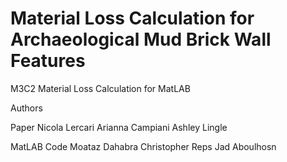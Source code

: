 # Material Loss Calculation for Archaeological Mud Brick Wall Features
M3C2 Material Loss Calculation for MatLAB

Authors

Paper
Nicola Lercari
Arianna Campiani
Ashley Lingle

MatLAB Code
Moataz Dahabra
Christopher Reps
Jad Aboulhosn
